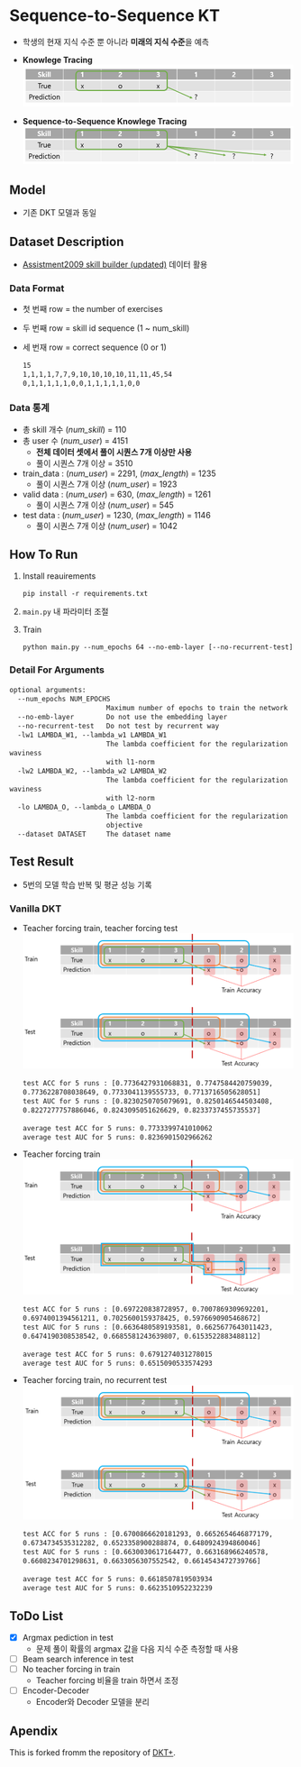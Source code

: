 # Sequence-to-Sequence KT

- 학생의 현재 지식 수준 뿐 아니라 **미래의 지식 수준**을 예측

- **Knowlege Tracing** ![KT](assets/KT.png)
- **Sequence-to-Sequence Knowlege Tracing** ![KT](assets/Seq2SeqKT.png)

## Model

- 기존 DKT 모델과 동일
  
## Dataset Description

- [Assistment2009 skill builder (updated)](https://github.com/jennyzhang0215/DKVMN/tree/master/data/assist2009_updated) 데이터 활용

### Data Format

- 첫 번째 row = the number of exercises
- 두 번째 row = skill id sequence (1 ~ num_skill)
- 세 번재 row = correct sequence (0 or 1)

  ``` csv
  15
  1,1,1,1,7,7,9,10,10,10,10,11,11,45,54
  0,1,1,1,1,1,0,0,1,1,1,1,1,0,0
  ```

### Data 통계

- 총 skill 개수 (*num_skill*) = 110
- 총 user 수 (*num_user*) = 4151
  - **전체 데이터 셋에서 풀이 시퀀스 7개 이상만 사용**
  - 풀이 시퀀스 7개 이상 = 3510
- train_data : (*num_user*) = 2291, (*max_length*) = 1235
  - 풀이 시퀀스 7개 이상 (*num_user*) = 1923
- valid data : (*num_user*) = 630, (*max_length*) = 1261
  - 풀이 시퀀스 7개 이상 (*num_user*) = 545
- test data : (*num_user*) = 1230, (*max_length*) = 1146
  - 풀이 시퀀스 7개 이상 (*num_user*) = 1042

## How To Run

1. Install reauirements

    ``` shell
    pip install -r requirements.txt
    ```

2. `main.py` 내 파라미터 조절

3. Train

      ``` shell
      python main.py --num_epochs 64 --no-emb-layer [--no-recurrent-test]
      ```

### Detail For Arguments

``` shell
optional arguments:
  --num_epochs NUM_EPOCHS
                        Maximum number of epochs to train the network
  --no-emb-layer        Do not use the embedding layer
  --no-recurrent-test   Do not test by recurrent way
  -lw1 LAMBDA_W1, --lambda_w1 LAMBDA_W1
                        The lambda coefficient for the regularization waviness
                        with l1-norm
  -lw2 LAMBDA_W2, --lambda_w2 LAMBDA_W2
                        The lambda coefficient for the regularization waviness
                        with l2-norm
  -lo LAMBDA_O, --lambda_o LAMBDA_O
                        The lambda coefficient for the regularization
                        objective
  --dataset DATASET     The dataset name
```

## Test Result

- 5번의 모델 학습 반복 및 평균 성능 기록

### Vanilla DKT

- Teacher forcing train, teacher forcing test ![TFTrain-TFTest](assets/TFTrain-TFTest.png)

  ```log
  test ACC for 5 runs : [0.7736427931068831, 0.7747584420759039, 0.7736228708038649, 0.7733041139555733, 0.7713716505628051]
  test AUC for 5 runs : [0.8230250705079691, 0.8250146544503408, 0.8227277757886046, 0.8243095051626629, 0.8233737455735537]

  average test ACC for 5 runs: 0.7733399741010062
  average test AUC for 5 runs: 0.8236901502966262
  ```

- Teacher forcing train ![TFTrain](assets/TFTrain.png)

  ```log
  test ACC for 5 runs : [0.697220838728957, 0.7007869309692201, 0.6974001394561211, 0.7025600159378425, 0.5976690905468672]
  test AUC for 5 runs : [0.6636480589193581, 0.6625677643011423, 0.6474190308538542, 0.6685581243639807, 0.6153522883488112]

  average test ACC for 5 runs: 0.6791274031278015
  average test AUC for 5 runs: 0.6515090533574293
  ```

- Teacher forcing train, no recurrent test ![TFTrain-NoReccTest](assets/TFTrain-NoReccTest.png)

  ```log
  test ACC for 5 runs : [0.6700866620181293, 0.6652654646877179, 0.6734734535312282, 0.6523358900288874, 0.6480924394860046]
  test AUC for 5 runs : [0.6630030617164477, 0.663168966240578, 0.6608234701298631, 0.6633056307552542, 0.6614543472739766]

  average test ACC for 5 runs: 0.6618507819503934
  average test AUC for 5 runs: 0.6623510952232239
  ```

## ToDo List

- [x] Argmax pediction in test
  - 문제 풀이 확률의 argmax 값을 다음 지식 수준 측정할 때 사용
- [ ] Beam search inference in test
- [ ] No teacher forcing in train
  - Teacher forcing 비율을 train 하면서 조정
- [ ] Encoder-Decoder
  - Encoder와 Decoder 모델을 분리

## Apendix

This is forked fromm the repository of [DKT+](https://github.com/ckyeungac/deep-knowledge-tracing-plus).

